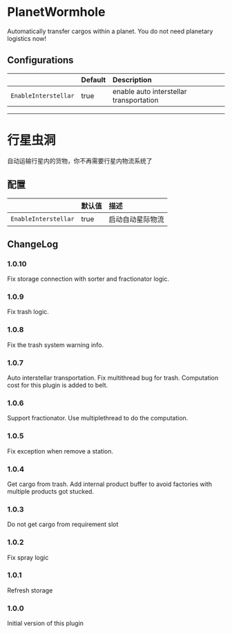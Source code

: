 # PlanetWormhole

Automatically transfer cargos within a planet. You do not need planetary logistics now!

## Configurations

||Default|Description|
|:---|:---|:---|
|`EnableInterstellar`|true|enable auto interstellar transportation|

---
# 行星虫洞

自动运输行星内的货物，你不再需要行星内物流系统了

## 配置
||默认值|描述|
|:---|:---|:---|
|`EnableInterstellar`|true|启动自动星际物流|

## ChangeLog

### 1.0.10

Fix storage connection with sorter and fractionator logic.

### 1.0.9

Fix trash logic.

### 1.0.8

Fix the trash system warning info.

### 1.0.7

Auto interstellar transportation.
Fix multithread bug for trash.
Computation cost for this plugin is added to belt.

### 1.0.6

Support fractionator. Use multiplethread to do the computation.

### 1.0.5

Fix exception when remove a station.

### 1.0.4

Get cargo from trash.
Add internal product buffer to avoid factories with multiple products got stucked.

### 1.0.3

Do not get cargo from requirement slot

### 1.0.2

Fix spray logic

### 1.0.1

Refresh storage

### 1.0.0

Initial version of this plugin